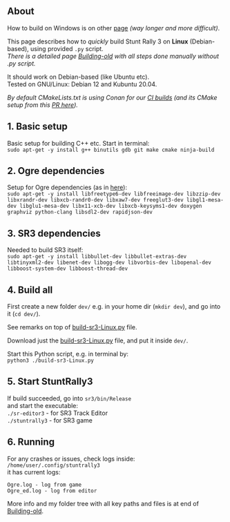 ## About

How to build on Windows is on other [page](BuildingVS.md) _(way longer and more difficult)_.

This page describes how to *quickly* build Stunt Rally 3 on **Linux** (Debian-based), using provided `.py` script.  
_There is a detailed page [Building-old](Building-old.md) with all steps done manually without .py script._  

It should work on Debian-based (like Ubuntu etc).  
Tested on GNU/Linux: Debian 12 and Kubuntu 20.04.  

_By default CMakeLists.txt is using Conan for our [CI builds](https://github.com/stuntrally/stuntrally3/actions) (and its CMake setup from this [PR here](https://github.com/stuntrally/stuntrally3/pull/1))._  

## 1. Basic setup

Basic setup for building C++ etc. Start in terminal:  
`sudo apt-get -y install g++ binutils gdb git make cmake ninja-build`

## 2. Ogre dependencies

Setup for Ogre dependencies (as in [here](https://github.com/OGRECave/ogre-next#dependencies-linux)):  
`sudo apt-get -y install libfreetype6-dev libfreeimage-dev libzzip-dev libxrandr-dev libxcb-randr0-dev libxaw7-dev freeglut3-dev libgl1-mesa-dev libglu1-mesa-dev libx11-xcb-dev libxcb-keysyms1-dev doxygen graphviz python-clang libsdl2-dev rapidjson-dev`

## 3. SR3 dependencies

Needed to build SR3 itself:  
`sudo apt-get -y install libbullet-dev libbullet-extras-dev libtinyxml2-dev libenet-dev libogg-dev libvorbis-dev libopenal-dev libboost-system-dev libboost-thread-dev`

## 4. Build all

First create a new folder `dev/` e.g. in your home dir (`mkdir dev`), and go into it (`cd dev/`).

See remarks on top of [build-sr3-Linux.py](../build-sr3-Linux.py) file.

Download just the [build-sr3-Linux.py](../build-sr3-Linux.py) file, and put it inside `dev/`.

Start this Python script, e.g. in terminal by:  
`python3 ./build-sr3-Linux.py`

## 5. Start StuntRally3

If build succeeded, go into `sr3/bin/Release`  
and start the executable:  
`./sr-editor3` - for SR3 Track Editor  
`./stuntrally3` - for SR3 game  

## 6. Running

For any crashes or issues, check logs inside:  
`/home/user/.config/stuntrally3`  
it has current logs:
```
Ogre.log - log from game
Ogre_ed.log - log from editor
```
More info and my folder tree with all key paths and files is at end of [Building-old](Building-old.md#9-running).
